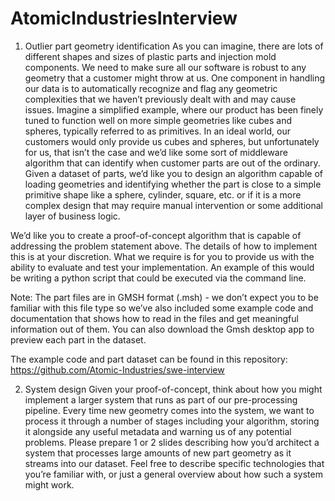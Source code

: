 # AtomicIndustriesInterview

1. Outlier part geometry identification
As you can imagine, there are lots of different shapes and sizes of plastic parts and injection mold components. We need to make sure all our software is robust to any geometry that a customer might throw at us. One component in handling our data is to automatically recognize and flag any geometric complexities that we haven’t previously dealt with and may cause issues. Imagine a simplified example, where our product has been finely tuned to function well on more simple geometries like cubes and spheres, typically referred to as primitives. In an ideal world, our customers would only provide us cubes and spheres, but unfortunately for us, that isn’t the case and we’d like some sort of middleware algorithm that can identify when customer parts are out of the ordinary.  Given a dataset of parts, we’d like you to design an algorithm capable of loading geometries and identifying whether the part is close to a simple primitive shape like a sphere, cylinder, square, etc. or if it is a more complex design that may require manual intervention or some additional layer of business logic.

We’d like you to create a proof-of-concept algorithm that is capable of addressing the problem statement above. The details of how to implement this is at your discretion. What we require is for you to provide us with the ability to evaluate and test your implementation. An example of this would be writing a python script that could be executed via the command line.
 
Note: The part files are in GMSH format (.msh) - we don’t expect you to be familiar with this file type so we’ve also included some example code and documentation that shows how to read in the files and get meaningful information out of them. You can also download the Gmsh desktop app to preview each part in the dataset.

The example code and part dataset can be found in this repository: https://github.com/Atomic-Industries/swe-interview 

2. System design
Given your proof-of-concept, think about how you might implement a larger system that runs as part of our pre-processing pipeline. Every time new geometry comes into the system, we want to process it through a number of stages including your algorithm, storing it alongside any useful metadata and warning us of any potential problems. Please prepare 1 or 2 slides describing how you’d architect a system that processes large amounts of new part geometry as it streams into our dataset. Feel free to describe specific technologies that you’re familiar with, or just a general overview about how such a system might work.

